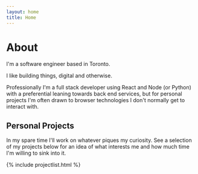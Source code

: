 ```yaml
---
layout: home
title: Home
---
```


# About

I'm a software engineer based in Toronto.

I like building things, digital and otherwise.

Professionally I'm a full stack developer using React and Node (or Python) with
a preferential leaning towards back end services, but for personal projects I'm
often drawn to browser technologies I don't normally get to interact with.

## Personal Projects

In my spare time I'll work on whatever piques my curiosity. See a selection of
my projects below for an idea of what interests me and how much time I'm willing
to sink into it.

{% include projectlist.html %}
